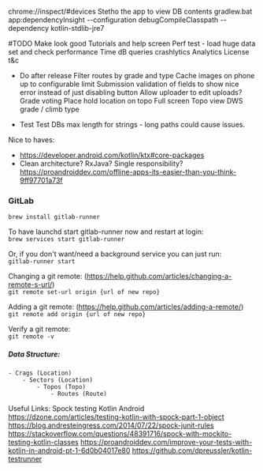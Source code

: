 chrome://inspect/#devices
Stetho the app to view DB contents
gradlew.bat app:dependencyInsight --configuration debugCompileClasspath  --dependency kotlin-stdlib-jre7

#TODO
Make look good
Tutorials and help screen
Perf test - load huge data set and check performance
Time dB queries
crashlytics
Analytics
License t&c

- Do after release
Filter routes by grade and type
Cache images on phone up to configurable limit
Submission validation of fields to show nice error instead of just disabling button
Allow uploader to edit uploads?
Grade voting
Place hold location on topo
Full screen Topo view
DWS grade / climb  type


- Test
Test DBs max length for strings - long paths could cause issues.

Nice to haves:
- https://developer.android.com/kotlin/ktx#core-packages
- Clean architecture? RxJava? Single responsibility?
https://proandroiddev.com/offline-apps-its-easier-than-you-think-9ff97701a73f

### GitLab
`brew install gitlab-runner`

To have launchd start gitlab-runner now and restart at login: <br />
`brew services start gitlab-runner`

Or, if you don't want/need a background service you can just run:<br />
`gitlab-runner start`

Changing a git remote: (https://help.github.com/articles/changing-a-remote-s-url/)<br />
`git remote set-url origin {url of new repo}`

Adding a git remote: (https://help.github.com/articles/adding-a-remote/)<br />
`git remote add origin {url of new repo}`

Verify a git remote:<br />
`git remote -v`


##### Data Structure:
```
- Crags (Location)
    - Sectors (Location)
        - Topos (Topo)
            - Routes (Route)
```

Useful Links:
Spock testing Kotlin Android
https://dzone.com/articles/testing-kotlin-with-spock-part-1-object
https://blog.andresteingress.com/2014/07/22/spock-junit-rules
https://stackoverflow.com/questions/48391716/spock-with-mockito-testing-kotlin-classes
https://proandroiddev.com/improve-your-tests-with-kotlin-in-android-pt-1-6d0b04017e80
https://github.com/dpreussler/kotlin-testrunner